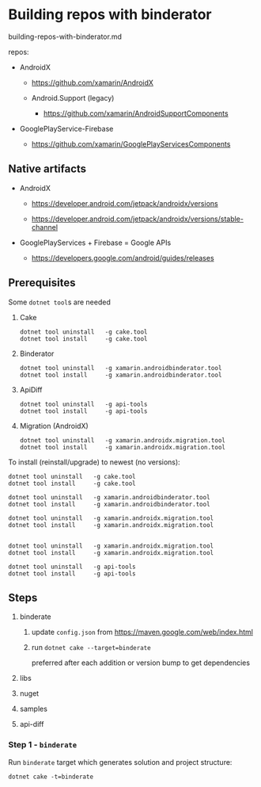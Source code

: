 # Building repos with binderator

building-repos-with-binderator.md

repos:

*   AndroidX

    *   https://github.com/xamarin/AndroidX

    *   Android.Support (legacy)

        *   https://github.com/xamarin/AndroidSupportComponents

*   GooglePlayService-Firebase

    *   https://github.com/xamarin/GooglePlayServicesComponents

## Native artifacts

*   AndroidX

    *   https://developer.android.com/jetpack/androidx/versions
    
    *   https://developer.android.com/jetpack/androidx/versions/stable-channel

*   GooglePlayServices + Firebase = Google APIs

    *   https://developers.google.com/android/guides/releases


## Prerequisites

Some `dotnet tool`s are needed

1.  Cake

    ```
    dotnet tool uninstall   -g cake.tool
    dotnet tool install     -g cake.tool
    ````

2.  Binderator

    ```
    dotnet tool uninstall   -g xamarin.androidbinderator.tool 
    dotnet tool install     -g xamarin.androidbinderator.tool 
    ```

3.  ApiDiff

    ```
    dotnet tool uninstall   -g api-tools
    dotnet tool install     -g api-tools
    ```
4.  Migration (AndroidX)

    ```
    dotnet tool uninstall   -g xamarin.androidx.migration.tool
    dotnet tool install     -g xamarin.androidx.migration.tool
    ```


To install (reinstall/upgrade) to newest (no versions):

```
dotnet tool uninstall   -g cake.tool
dotnet tool install     -g cake.tool

dotnet tool uninstall   -g xamarin.androidbinderator.tool 
dotnet tool install     -g xamarin.androidbinderator.tool 

dotnet tool uninstall   -g xamarin.androidx.migration.tool
dotnet tool install     -g xamarin.androidx.migration.tool


dotnet tool uninstall   -g xamarin.androidx.migration.tool
dotnet tool install     -g xamarin.androidx.migration.tool

dotnet tool uninstall   -g api-tools
dotnet tool install     -g api-tools
```

## Steps

1.  binderate

    1.  update `config.json` from https://maven.google.com/web/index.html

    2.  run `dotnet cake --target=binderate` 
    
        preferred after each addition or version bump to get dependencies

2.  libs

3.  nuget

4.  samples

5.  api-diff

### Step 1 - `binderate`

Run `binderate` target which generates solution and project structure:

```
dotnet cake -t=binderate
```


